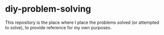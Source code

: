 # diy-problem-solving
This repository is the place where I place the problems solved (or attempted to solve), to provide reference for my own purposes.
